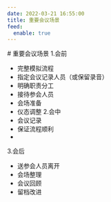 ```yaml
---
date: 2022-03-21 16:55:00
title: 重要会议场景
feed:
  enable: true
---
```

﻿# 重要会议场景
1.会前
- 完整模拟流程
- 指定会议记录人员（或保留录音）
- 明确职责分工
- 接待参会人员
- 会场准备
- 仪态调整
2.会中
- 会议记录
- 保证流程顺利
- 
3.会后
- 送参会人员离开
- 会场整理
- 会议回顾
- 留档改进